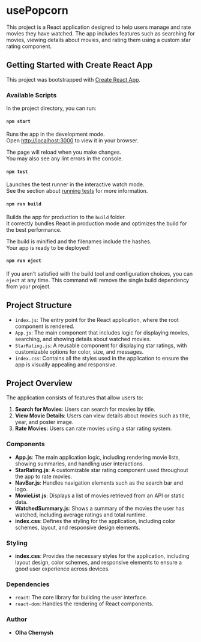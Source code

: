 # usePopcorn

This project is a React application designed to help users manage and rate movies they have watched. The app includes features such as searching for movies, viewing details about movies, and rating them using a custom star rating component.

## Getting Started with Create React App

This project was bootstrapped with [Create React App](https://github.com/facebook/create-react-app).

### Available Scripts

In the project directory, you can run:

#### `npm start`

Runs the app in the development mode.\
Open [http://localhost:3000](http://localhost:3000) to view it in your browser.

The page will reload when you make changes.\
You may also see any lint errors in the console.

#### `npm test`

Launches the test runner in the interactive watch mode.\
See the section about [running tests](https://facebook.github.io/create-react-app/docs/running-tests) for more information.

#### `npm run build`

Builds the app for production to the `build` folder.\
It correctly bundles React in production mode and optimizes the build for the best performance.

The build is minified and the filenames include the hashes.\
Your app is ready to be deployed!

#### `npm run eject`

If you aren't satisfied with the build tool and configuration choices, you can `eject` at any time. This command will remove the single build dependency from your project.

## Project Structure

- `index.js`: The entry point for the React application, where the root component is rendered.
- `App.js`: The main component that includes logic for displaying movies, searching, and showing details about watched movies.
- `StarRating.js`: A reusable component for displaying star ratings, with customizable options for color, size, and messages.
- `index.css`: Contains all the styles used in the application to ensure the app is visually appealing and responsive.

## Project Overview

The application consists of features that allow users to:

1. **Search for Movies**: Users can search for movies by title.
2. **View Movie Details**: Users can view details about movies such as title, year, and poster image.
3. **Rate Movies**: Users can rate movies using a star rating system.

### Components

- **App.js**: The main application logic, including rendering movie lists, showing summaries, and handling user interactions.
- **StarRating.js**: A customizable star rating component used throughout the app to rate movies.
- **NavBar.js**: Handles navigation elements such as the search bar and logo.
- **MovieList.js**: Displays a list of movies retrieved from an API or static data.
- **WatchedSummary.js**: Shows a summary of the movies the user has watched, including average ratings and total runtime.
- **index.css**: Defines the styling for the application, including color schemes, layout, and responsive design elements.

### Styling

- **index.css**: Provides the necessary styles for the application, including layout design, color schemes, and responsive elements to ensure a good user experience across devices.

### Dependencies

- `react`: The core library for building the user interface.
- `react-dom`: Handles the rendering of React components.

### Author

- **Olha Chernysh**
